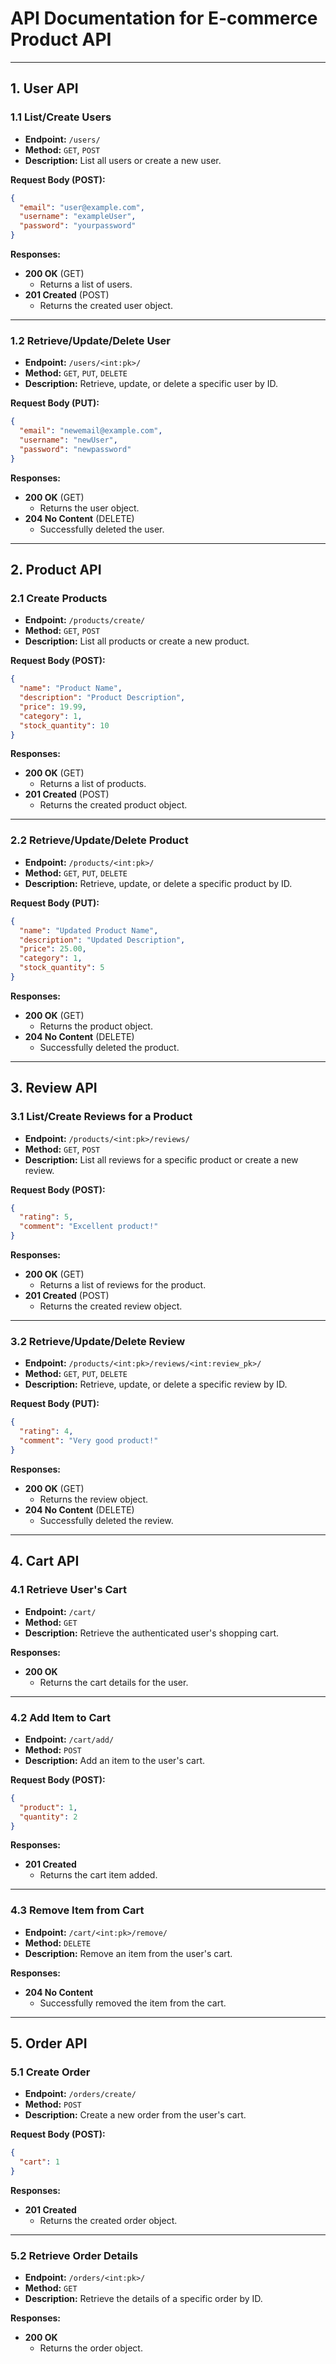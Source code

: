 
# API Documentation for E-commerce Product API

---

## 1. User API

### 1.1 List/Create Users

- **Endpoint:** `/users/`
- **Method:** `GET`, `POST`
- **Description:** List all users or create a new user.

**Request Body (POST):**
```json
{
  "email": "user@example.com",
  "username": "exampleUser",
  "password": "yourpassword"
}
```

**Responses:**
- **200 OK** (GET)
    - Returns a list of users.
- **201 Created** (POST)
    - Returns the created user object.

---

### 1.2 Retrieve/Update/Delete User

- **Endpoint:** `/users/<int:pk>/`
- **Method:** `GET`, `PUT`, `DELETE`
- **Description:** Retrieve, update, or delete a specific user by ID.

**Request Body (PUT):**
```json
{
  "email": "newemail@example.com",
  "username": "newUser",
  "password": "newpassword"
}
```

**Responses:**
- **200 OK** (GET)
    - Returns the user object.
- **204 No Content** (DELETE)
    - Successfully deleted the user.

---

## 2. Product API

### 2.1 Create Products

- **Endpoint:** `/products/create/`
- **Method:** `GET`, `POST`
- **Description:** List all products or create a new product.

**Request Body (POST):**
```json
{
  "name": "Product Name",
  "description": "Product Description",
  "price": 19.99,
  "category": 1,
  "stock_quantity": 10
}
```

**Responses:**
- **200 OK** (GET)
    - Returns a list of products.
- **201 Created** (POST)
    - Returns the created product object.

---

### 2.2 Retrieve/Update/Delete Product

- **Endpoint:** `/products/<int:pk>/`
- **Method:** `GET`, `PUT`, `DELETE`
- **Description:** Retrieve, update, or delete a specific product by ID.

**Request Body (PUT):**
```json
{
  "name": "Updated Product Name",
  "description": "Updated Description",
  "price": 25.00,
  "category": 1,
  "stock_quantity": 5
}
```

**Responses:**
- **200 OK** (GET)
    - Returns the product object.
- **204 No Content** (DELETE)
    - Successfully deleted the product.

---

## 3. Review API

### 3.1 List/Create Reviews for a Product

- **Endpoint:** `/products/<int:pk>/reviews/`
- **Method:** `GET`, `POST`
- **Description:** List all reviews for a specific product or create a new review.

**Request Body (POST):**
```json
{
  "rating": 5,
  "comment": "Excellent product!"
}
```

**Responses:**
- **200 OK** (GET)
    - Returns a list of reviews for the product.
- **201 Created** (POST)
    - Returns the created review object.

---

### 3.2 Retrieve/Update/Delete Review

- **Endpoint:** `/products/<int:pk>/reviews/<int:review_pk>/`
- **Method:** `GET`, `PUT`, `DELETE`
- **Description:** Retrieve, update, or delete a specific review by ID.

**Request Body (PUT):**
```json
{
  "rating": 4,
  "comment": "Very good product!"
}
```

**Responses:**
- **200 OK** (GET)
    - Returns the review object.
- **204 No Content** (DELETE)
    - Successfully deleted the review.

---

## 4. Cart API

### 4.1 Retrieve User's Cart

- **Endpoint:** `/cart/`
- **Method:** `GET`
- **Description:** Retrieve the authenticated user's shopping cart.

**Responses:**
- **200 OK**
    - Returns the cart details for the user.

---

### 4.2 Add Item to Cart

- **Endpoint:** `/cart/add/`
- **Method:** `POST`
- **Description:** Add an item to the user's cart.

**Request Body (POST):**
```json
{
  "product": 1,
  "quantity": 2
}
```

**Responses:**
- **201 Created**
    - Returns the cart item added.

---

### 4.3 Remove Item from Cart

- **Endpoint:** `/cart/<int:pk>/remove/`
- **Method:** `DELETE`
- **Description:** Remove an item from the user's cart.

**Responses:**
- **204 No Content**
    - Successfully removed the item from the cart.

---

## 5. Order API

### 5.1 Create Order

- **Endpoint:** `/orders/create/`
- **Method:** `POST`
- **Description:** Create a new order from the user's cart.

**Request Body (POST):**
```json
{
  "cart": 1
}
```

**Responses:**
- **201 Created**
    - Returns the created order object.

---

### 5.2 Retrieve Order Details

- **Endpoint:** `/orders/<int:pk>/`
- **Method:** `GET`
- **Description:** Retrieve the details of a specific order by ID.

**Responses:**
- **200 OK**
    - Returns the order object.
